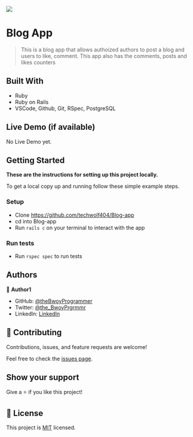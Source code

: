 ![](https://img.shields.io/badge/theBwoyProgrammer-blueviolet)

# Blog App

> This is a blog app that allows authoized authors to post a blog and users to like, comment. This app also has the comments, posts and likes counters

## Built With

- Ruby
- Ruby on Rails
- VSCode, Github, Git, RSpec, PostgreSQL

## Live Demo (if available)

No Live Demo yet.


## Getting Started

**These are the instructions for setting up this project locally.**

To get a local copy up and running follow these simple example steps.

### Setup
- Clone https://github.com/techwolf404/Blog-app
- cd into Blog-app
- Run `rails c` on your terminal to interact with the app

### Run tests
- Run `rspec spec` to run tests

## Authors

👤 **Author1**

- GitHub: [@theBwoyProgrammer](https://github.com/theBwoyProgrammer)
- Twitter: [@the_BwoyPrgrmmr](https://twitter.com/the_BwoyPrgrmmr)
- LinkedIn: [LinkedIn](https://www.linkedin.com/in/hatimdev/)

## 🤝 Contributing

Contributions, issues, and feature requests are welcome!

Feel free to check the [issues page](../../issues/).

## Show your support

Give a ⭐️ if you like this project!

## 📝 License

This project is [MIT](./LICENSE) licensed.
